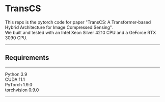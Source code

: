 # TransCS
This repo is the pytorch code for paper "TransCS: A Transformer-based Hybrid Architecture for Image Compressed Sensing".  
We built and tested with an Intel Xeon Silver 4210 CPU and a GeForce RTX 3090 GPU.
****
## Requirements
****
Python 3.9  
CUDA 11.1  
PyTorch 1.9.0  
torchvision 0.9.0  
****

